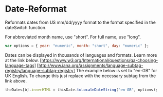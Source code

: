 # Date-Reformat
Reformats dates from US mm/dd/yyyy format to the format specified in the dateSwitch function.

For abbreviated month name, use "short". For full name, use "long".  
```javascript
var options = { year: "numeric", month: "short", day: "numeric" };
```

Dates can be displayed in thousands of languages and formats. Learn more at the link below. 
[https://www.w3.org/International/questions/qa-choosing-language-tags]
[http://www.iana.org/assignments/language-subtag-registry/language-subtag-registry]
The example below is set to "en-GB" for UK English. To change this just replace with the necessary subtag from the link above. 
```javascript
theDates[b].innerHTML = thisDate.toLocaleDateString("en-GB", options);
```
